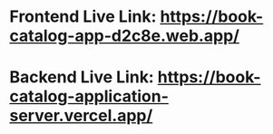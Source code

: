 # Frontend Live Link: https://book-catalog-app-d2c8e.web.app/

# Backend Live Link: https://book-catalog-application-server.vercel.app/
